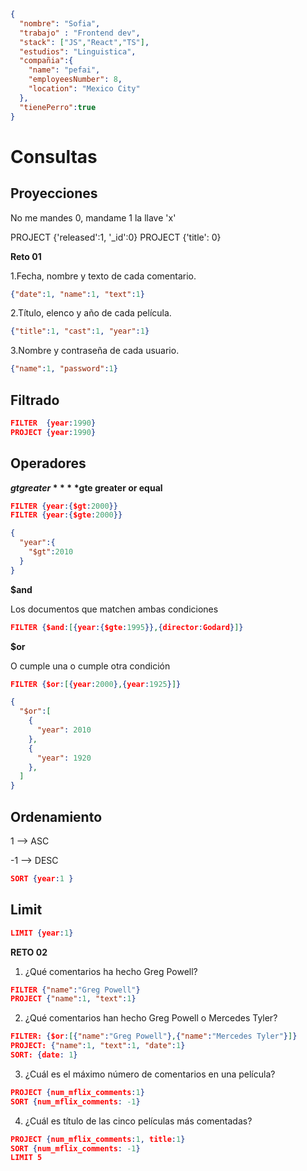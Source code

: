 ```json
{
  "nombre": "Sofia",
  "trabajo" : "Frontend dev",
  "stack": ["JS","React","TS"],
  "estudios": "Linguistica",
  "compañia":{
    "name": "pefai",
    "employeesNumber": 8,
    "location": "Mexico City"
  },
  "tienePerro":true
}
```

# Consultas

## Proyecciones

No me mandes 0, mandame 1 la llave 'x'

PROJECT {'released':1, '_id':0}
PROJECT {'title': 0}

**Reto 01**

1.Fecha, nombre y texto de cada comentario.
```json
{"date":1, "name":1, "text":1}
```
2.Título, elenco y año de cada película.
```json
{"title":1, "cast":1, "year":1}
```
3.Nombre y contraseña de cada usuario.
```json
{"name":1, "password":1}
```

## Filtrado
```json
FILTER  {year:1990}
PROJECT {year:1990}
```

## Operadores

**$gt greater**
**$gte greater or equal**

```json
FILTER {year:{$gt:2000}}
FILTER {year:{$gte:2000}}
```

```json
{
  "year":{
    "$gt":2010
  }
}
```

**$and**

Los documentos que matchen ambas condiciones
```json
FILTER {$and:[{year:{$gte:1995}},{director:Godard}]}
```
**$or**

O cumple una o cumple otra condición 
```json
FILTER {$or:[{year:2000},{year:1925}]}
```

```json
{
  "$or":[
    {
      "year": 2010
    },
    {
      "year": 1920
    },
  ]
}
```
## Ordenamiento
1 --> ASC

-1 --> DESC

```json
SORT {year:1 }
```

## Limit

```json
LIMIT {year:1}
```

**RETO 02**

1. ¿Qué comentarios ha hecho Greg Powell?
```json
FILTER {"name":"Greg Powell"}
PROJECT {"name":1, "text":1}
```
2. ¿Qué comentarios han hecho Greg Powell o Mercedes Tyler?
```json
FILTER: {$or:[{"name":"Greg Powell"},{"name":"Mercedes Tyler"}]}
PROJECT: {"name":1, "text":1, "date":1}
SORT: {date: 1}
```
3. ¿Cuál es el máximo número de comentarios en una película?
```json
PROJECT {num_mflix_comments:1}
SORT {num_mflix_comments: -1}	
```
4. ¿Cuál es título de las cinco películas más comentadas?
```json
PROJECT {num_mflix_comments:1, title:1}
SORT {num_mflix_comments: -1}
LIMIT 5
```
